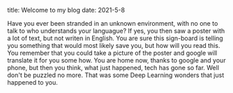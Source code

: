 title: Welcome to my blog
date: 2021-5-8

Have you ever been stranded in an unknown environment, with no one to talk to who understands your languague?
If yes, you then saw a poster with a lot of text, but not writen in English. You are sure this sign-board is telling you something that would most likely save you, but how will you read this.
You remember that you could take a picture of the poster and google will translate it for you some how. 
You are home now, thanks to google and your phone, but then you think, what just happened, tech has gone so far.
Well don't be puzzled no more. That was some Deep Learning wonders that just happened to you.
